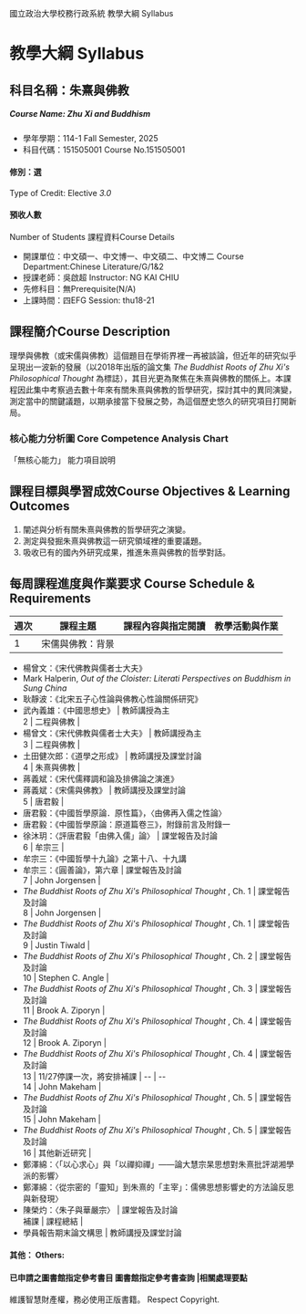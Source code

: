國立政治大學校務行政系統 教學大綱 Syllabus
# 教學大綱 Syllabus
##  科目名稱：朱熹與佛教
#####  Course Name: Zhu Xi and Buddhism
  * 學年學期：114-1 Fall Semester, 2025 
  * 科目代碼：151505001 Course No.151505001
#### 修別：選
Type of Credit: Elective 
_3.0_
#### 預收人數
Number of Students
課程資料Course Details
  * 開課單位：中文碩一、中文博一、中文碩二、中文博二 Course Department:Chinese Literature/G/1&2 
  * 授課老師：吳啟超 Instructor: NG KAI CHIU 
  * 先修科目：無Prerequisite(N/A)
  * 上課時間：四EFG Session: thu18-21 
##  課程簡介Course Description
理學與佛教（或宋儒與佛教）這個題目在學術界裡一再被談論，但近年的研究似乎呈現出一波新的發展（以2018年出版的論文集  _The Buddhist Roots of Zhu Xi's Philosophical Thought_ 為標誌），其目光更為聚焦在朱熹與佛教的關係上。本課程因此集中考察過去數十年來有關朱熹與佛教的哲學研究，探討其中的異同演變，測定當中的關鍵議題，以期承接當下發展之勢，為這個歷史悠久的研究項目打開新局。
###  核心能力分析圖 Core Competence Analysis Chart
「無核心能力」 
能力項目說明
##  課程目標與學習成效Course Objectives & Learning Outcomes 
  1. 闡述與分析有關朱熹與佛教的哲學研究之演變。
  2. 測定與發掘朱熹與佛教這一研究領域裡的重要議題。
  3. 吸收已有的國內外研究成果，推進朱熹與佛教的哲學對話。
##  每周課程進度與作業要求 Course Schedule & Requirements
週次 |  課程主題 |  課程內容與指定閱讀 |  教學活動與作業  
---|---|---|---  
1 |  宋儒與佛教：背景 | 
  * 楊曾文：《宋代佛教與儒者士大夫》
  * Mark Halperin, _Out of the Cloister: Literati Perspectives on Buddhism in Sung China_
  * 耿靜波：《北宋五子心性論與佛教心性論關係研究》
  * 武內義雄：《中國思想史》
|  教師講授為主  
2 |  二程與佛教 | 
  * 楊曾文：《宋代佛教與儒者士大夫》
|  教師講授為主  
3 |  二程與佛教 | 
  * 土田健次郎：《道學之形成》
|  教師講授及課堂討論  
4 |  朱熹與佛教 | 
  * 蔣義斌：《宋代儒釋調和論及排佛論之演進》
  * 蔣義斌：《宋儒與佛教》
|  教師講授及課堂討論  
5 |  唐君毅 | 
  * 唐君毅：《中國哲學原論．原性篇》，〈由佛再入儒之性論〉
  * 唐君毅：《中國哲學原論：原道篇卷三》，附錄前言及附錄一
  * 徐沐玥：〈評唐君毅「由佛入儒」論〉
|  課堂報告及討論  
6 |  牟宗三 | 
  * 牟宗三：《中國哲學十九論》之第十八、十九講
  * 牟宗三：《圓善論》，第六章
|  課堂報告及討論  
7 |  John Jorgensen | 
  * _The Buddhist Roots of Zhu Xi's Philosophical Thought_ , Ch. 1
|  課堂報告及討論  
8 |  John Jorgensen | 
  * _The Buddhist Roots of Zhu Xi's Philosophical Thought_ , Ch. 1
|  課堂報告及討論  
9 |  Justin Tiwald | 
  * _The Buddhist Roots of Zhu Xi's Philosophical Thought_ , Ch. 2
|  課堂報告及討論  
10 |  Stephen C. Angle | 
  * _The Buddhist Roots of Zhu Xi's Philosophical Thought_ , Ch. 3
|  課堂報告及討論  
11 |  Brook A. Ziporyn | 
  * _The Buddhist Roots of Zhu Xi's Philosophical Thought_ , Ch. 4
|  課堂報告及討論  
12 |  Brook A. Ziporyn | 
  * _The Buddhist Roots of Zhu Xi's Philosophical Thought_ , Ch. 4
|  課堂報告及討論  
13 |  11/27停課一次，將安排補課 |  -- |  --  
14 |  John Makeham | 
  * _The Buddhist Roots of Zhu Xi's Philosophical Thought_ , Ch. 5
|  課堂報告及討論  
15 |  John Makeham | 
  * _The Buddhist Roots of Zhu Xi's Philosophical Thought_ , Ch. 5
|  課堂報告及討論  
16 |  其他新近研究 | 
  * 鄭澤綿：〈「以心求心」與「以禪抑禪」——論大慧宗杲思想對朱熹批評湖湘學派的影響〉
  * 鄭澤綿：〈從宗密的「靈知」到朱熹的「主宰」：儒佛思想影響史的方法論反思與新發現〉
  * 陳榮灼：〈朱子與華嚴宗〉
|  課堂報告及討論  
補課 |  課程總結 | 
  * 學員報告期末論文構思
|  教師講授及課堂討論  
####  其他： Others:
####  已申請之圖書館指定參考書目  圖書館指定參考書查詢 |相關處理要點
維護智慧財產權，務必使用正版書籍。 Respect Copyright.